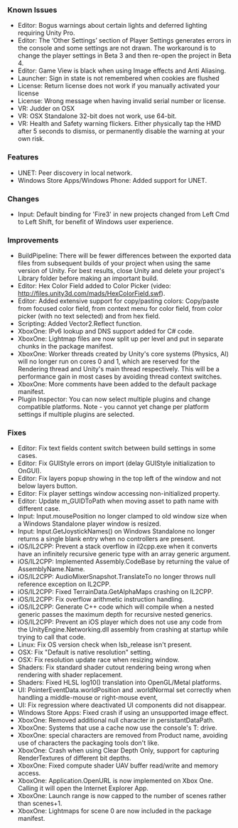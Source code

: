 ### Known Issues

*   Editor: Bogus warnings about certain lights and deferred lighting requiring Unity Pro.
*   Editor: The ‘Other Settings’ section of Player Settings generates errors in the console and some settings are not drawn. The workaround is to change the player settings in Beta 3 and then re-open the project in Beta 4.
*   Editor: Game View is black when using Image effects and Anti Aliasing.
*   Launcher: Sign in state is not remembered when cookies are flushed
*   License: Return license does not work if you manually activated your license
*   License: Wrong message when having invalid serial number or license.
*   VR: Judder on OSX
*   VR: OSX Standalone 32-bit does not work, use 64-bit.
*   VR: Health and Safety warning flickers. Either physically tap the HMD after 5 seconds to dismiss, or permanently disable the warning at your own risk.

### Features

*   UNET: Peer discovery in local network.
*   Windows Store Apps/Windows Phone: Added support for UNET.

### Changes

*   Input: Default binding for 'Fire3' in new projects changed from Left Cmd to Left Shift, for benefit of Windows user experience.

### Improvements

*   BuildPipeline: There will be fewer differences between the exported data files from subsequent builds of your project when using the same version of Unity. For best results, close Unity and delete your project's Library folder before making an important build.
*   Editor: Hex Color Field added to Color Picker (video: http://files.unity3d.com/mads/HexColorField.swf).
*   Editor: Added extensive support for copy/pasting colors: Copy/paste from focused color field, from context menu for color field, from color picker (with no text selected) and from hex field.
*   Scripting: Added Vector2.Reflect function.
*   XboxOne: IPv6 lookup and DNS support added for C# code.
*   XboxOne: Lightmap files are now split up per level and put in separate chunks in the package manifest.
*   XboxOne: Worker threads created by Unity's core systems (Physics, AI) will no longer run on cores 0 and 1, which are reserved for the Rendering thread and Unity's main thread respectively. This will be a performance gain in most cases by avoiding thread context switches.
*   XboxOne: More comments have been added to the default package manifest.
*   Plugin Inspector: You can now select multiple plugins and change compatible platforms. Note - you cannot yet change per platform settings if multiple plugins are selected.

### Fixes

*   Editor: Fix text fields content switch between build settings in some cases.
*   Editor: Fix GUIStyle errors on import (delay GUIStyle initialization to OnGUI).
*   Editor: Fix layers popup showing in the top left of the window and not below layers button.
*   Editor: Fix player settings window accessing non-initialized property.
*   Editor: Update m\_GUIDToPath when moving asset to path name with different case.
*   Input: Input.mousePosition no longer clamped to old window size when a Windows Standalone player window is resized.
*   Input: Input.GetJoystickNames() on Windows Standalone no longer returns a single blank entry when no controllers are present.
*   iOS/IL2CPP: Prevent a stack overflow in il2cpp.exe when it converts have an infinitely recursive generic type with an array generic argument.
*   iOS/IL2CPP: Implemented Assembly.CodeBase by returning the value of AssemblyName.Name.
*   iOS/IL2CPP: AudioMixerSnapshot.TranslateTo no longer throws null reference exception on IL2CPP.
*   iOS/IL2CPP: Fixed TerrainData.GetAlphaMaps crashing on IL2CPP.
*   iOS/IL2CPP: Fix overflow arithmetic instruction handling.
*   iOS/IL2CPP: Generate C++ code which will compile when a nested generic passes the maximum depth for recursive nested generics.
*   iOS/IL2CPP: Prevent an iOS player which does not use any code from the UnityEngine.Networking.dll assembly from crashing at startup while trying to call that code.
*   Linux: Fix OS version check when lsb\_release isn't present.
*   OSX: Fix "Default is native resolution" setting.
*   OSX: Fix resolution update race when resizing window.
*   Shaders: Fix standard shader cutout rendering being wrong when rendering with shader replacement.
*   Shaders: Fixed HLSL log10() translation into OpenGL/Metal platforms.
*   UI: PointerEventData.worldPosition and .worldNormal set correctly when handling a middle-mouse or right-mouse event,
*   UI: Fix regression where deactivated UI components did not disappear.
*   Windows Store Apps: Fixed crash if using an unsupported image effect.
*   XboxOne: Removed additional null character in persistantDataPath.
*   XboxOne: Systems that use a cache now use the console's T: drive.
*   XboxOne: special characters are removed from Product name, avoiding use of characters the packaging tools don't like.
*   XboxOne: Crash when using Clear Depth Only, support for capturing RenderTextures of different bit depths.
*   XboxOne: Fixed compute shader UAV buffer read/write and memory access.
*   XboxOne: Application.OpenURL is now implemented on Xbox One. Calling it will open the Internet Explorer App.
*   XboxOne: Launch range is now capped to the number of scenes rather than scenes+1.
*   XboxOne: Lightmaps for scene 0 are now included in the package manifest.